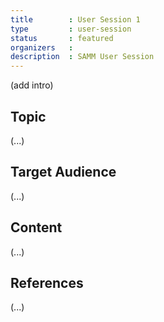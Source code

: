 ```yaml
---
title        : User Session 1
type         : user-session
status       : featured
organizers   : 
description  : SAMM User Session
---
```


(add intro)

## Topic

(...)

## Target Audience

(...)

## Content

(...)

## References

(...)
